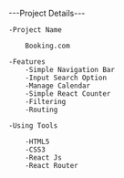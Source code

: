 ---Project Details---

    -Project Name

        Booking.com

    -Features
        -Simple Navigation Bar
        -Input Search Option
        -Manage Calendar
        -Simple React Counter
        -Filtering
        -Routing

    -Using Tools

        -HTML5
        -CSS3
        -React Js
        -React Router
